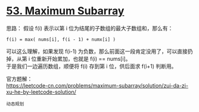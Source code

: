 # [53. Maximum Subarray](https://leetcode.com/problems/maximum-subarray/)

思路：
假设 f(i) 表示以第 i 位为结尾的子数组的最大子数组和，那么有：
```
f(i) = max( nums[i], f(i - 1) + numx[i] )
```
可以这么理解，如果发现 f(i-1) 为负数，那么前面这一段肯定没用了，可以直接扔掉，从第 i 位重新开始累加，也就是 f(i) == nums[i]。   
于是我们一边遍历数组，顺便将 f(i) 存到第 i 位，供后面求 f(i+1) 判断用。

官方题解：  
https://leetcode-cn.com/problems/maximum-subarray/solution/zui-da-zi-xu-he-by-leetcode-solution/

`动态规划`